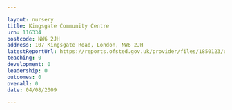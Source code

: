 ```yaml
---

layout: nursery
title: Kingsgate Community Centre
urn: 116334
postcode: NW6 2JH
address: 107 Kingsgate Road, London, NW6 2JH
latestReportUrl: https://reports.ofsted.gov.uk/provider/files/1850123/urn/116334.pdf
teaching: 0
development: 0
leadership: 0
outcomes: 0
overall: 0
date: 04/08/2009

---
```


